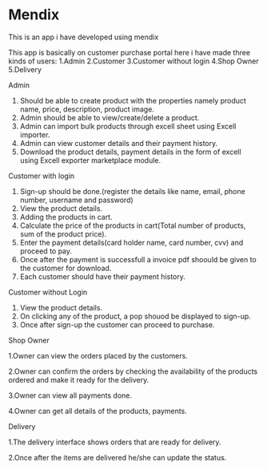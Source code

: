 # Mendix
This is an app i have developed using mendix

This app is basically on customer purchase portal here i have made three kinds of users:
1.Admin
2.Customer
3.Customer without login
4.Shop Owner
5.Delivery

Admin
1. Should be able to create product with the properties namely product name, price, description, product image.
2. Admin should be able to view/create/delete a product.
3. Admin can import bulk products through excell sheet using Excell importer.
4. Admin can view customer details and their payment history.
5. Download the product details, payment details in the form of excell using Excell exporter marketplace module.

Customer with login
1. Sign-up should be done.(register the details like name, email, phone number, username and password)
2. View the product details.
3. Adding the products in cart.
4. Calculate the price of the products in cart(Total number of products, sum of the product price).
5. Enter the payment details(card holder name, card number, cvv) and proceed to pay.
6. Once after the payment is successfull a invoice pdf shoould be given to the customer for download.
7. Each customer should have their payment history.

Customer without Login 
1. View the product details.
2. On clicking any of the product, a pop shouod be displayed to sign-up.
3. Once after sign-up the customer can proceed to purchase.

Shop Owner

  1.Owner can view the orders placed by the customers.
  
  2.Owner can confirm the orders by checking the availability of the products ordered and make it ready for the delivery.
  
  3.Owner can view all payments done.
  
  4.Owner can get all details of the products, payments.

Delivery

  1.The delivery interface shows orders that are ready for delivery.

  2.Once after the items are delivered he/she can update the status.
